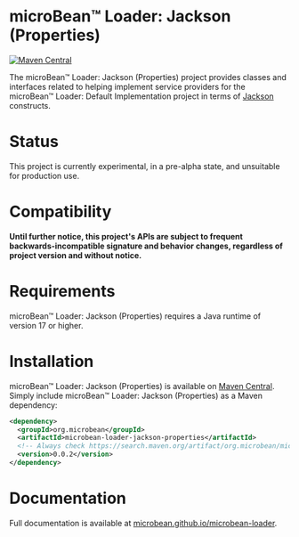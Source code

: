# microBean™ Loader: Jackson (Properties)

[![Maven Central](https://maven-badges.herokuapp.com/maven-central/org.microbean/microbean-loader-jackson-properties/badge.svg)](https://maven-badges.herokuapp.com/maven-central/org.microbean/microbean-loader-jackson-properties)

The microBean™ Loader: Jackson (Properties) project provides classes
and interfaces related to helping implement service providers for the
microBean™ Loader: Default Implementation project in terms of
[Jackson](https://github.com/FasterXML/jackson-dataformats-text/tree/2.14/properties)
constructs.

# Status

This project is currently experimental, in a pre-alpha state, and
unsuitable for production use.

# Compatibility

**Until further notice, this project's APIs are subject to frequent
backwards-incompatible signature and behavior changes, regardless of
project version and without notice.**

# Requirements

microBean™ Loader: Jackson (Properties) requires a Java runtime of
version 17 or higher.

# Installation

microBean™ Loader: Jackson (Properties) is available on [Maven
Central](https://search.maven.org/).  Simply include microBean™
Loader: Jackson (Properties) as a Maven dependency:

```xml
<dependency>
  <groupId>org.microbean</groupId>
  <artifactId>microbean-loader-jackson-properties</artifactId>
  <!-- Always check https://search.maven.org/artifact/org.microbean/microbean-loader-jackson-properties for up-to-date available versions. -->
  <version>0.0.2</version>
</dependency>
```

# Documentation

Full documentation is available at
[microbean.github.io/microbean-loader](https://microbean.github.io/microbean-loader/).

